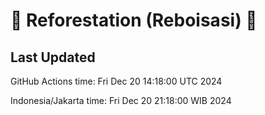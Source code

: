 
# 🌳 Reforestation (Reboisasi) 🌲

## Last Updated

GitHub Actions time: Fri Dec 20 14:18:00 UTC 2024

Indonesia/Jakarta time: Fri Dec 20 21:18:00 WIB 2024
